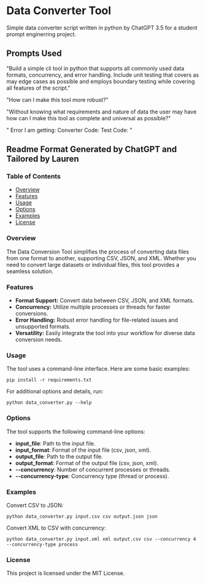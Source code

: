 # Data Converter Tool
Simple data converter script written in python by ChatGPT 3.5 for a student prompt enginerring project.

## Prompts Used
"Build a simple cli tool in python that supports all commonly used data formats, concurrency, and error handling. Include unit testing that covers as may edge cases as possible and employs boundary testing while covering all features of the script."

"How can I make this tool more robust?"

"Without knowing what requirements and nature of data the user may have how can I make this tool as complete and universal as possible?"

"
Error I am getting:
Converter Code:
Test Code:
"

## Readme Format Generated by ChatGPT and Tailored by Lauren

### Table of Contents

- [Overview](#overview)
- [Features](#features)
- [Usage](#usage)
- [Options](#options)
- [Examples](#examples)
- [License](#license)

### Overview

The Data Conversion Tool simplifies the process of converting data files from one format to another, supporting CSV, JSON, and XML. Whether you need to convert large datasets or individual files, this tool provides a seamless solution.

### Features

- **Format Support:** Convert data between CSV, JSON, and XML formats.
- **Concurrency:** Utilize multiple processes or threads for faster conversions.
- **Error Handling:** Robust error handling for file-related issues and unsupported formats.
- **Versatility:** Easily integrate the tool into your workflow for diverse data conversion needs.

### Usage
The tool uses a command-line interface. Here are some basic examples:

`pip install -r requirements.txt`

For additional options and details, run:

`python data_converter.py --help`

### Options
The tool supports the following command-line options:

* **input_file**: Path to the input file.
* **input_format**: Format of the input file (csv, json, xml).
* **output_file**: Path to the output file.
* **output_format**: Format of the output file (csv, json, xml).
* **--concurrency**: Number of concurrent processes or threads.
* **--concurrency-type**: Concurrency type (thread or process).

### Examples
Convert CSV to JSON:

`python data_converter.py input.csv csv output.json json`

Convert XML to CSV with concurrency:

`python data_converter.py input.xml xml output.csv csv --concurrency 4 --concurrency-type process`

### License
This project is licensed under the MIT License.